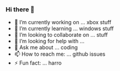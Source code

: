 ### Hi there 👋

<!--
**0Alastair1/0Alastair1** is a ✨ _special_ ✨ repository because its `README.md` (this file) appears on your GitHub profile.
-->

- 🔭 I’m currently working on ... xbox stuff
- 🌱 I’m currently learning ... windows stuff
- 👯 I’m looking to collaborate on ... stuff
- 🤔 I’m looking for help with ... 
- 💬 Ask me about ... coding
- 📫 How to reach me: ... github issues
- ⚡ Fun fact: ... harro

